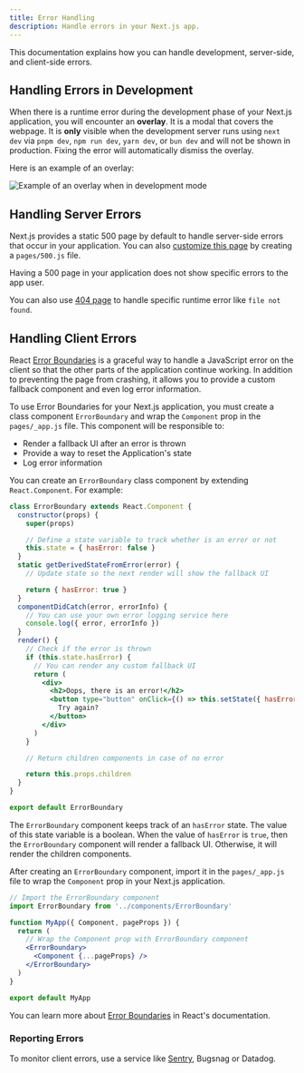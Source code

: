 ```yaml
---
title: Error Handling
description: Handle errors in your Next.js app.
---
```


This documentation explains how you can handle development, server-side, and client-side errors.

## Handling Errors in Development

When there is a runtime error during the development phase of your Next.js application, you will encounter an **overlay**. It is a modal that covers the webpage. It is **only** visible when the development server runs using `next dev` via `pnpm dev`, `npm run dev`, `yarn dev`, or `bun dev` and will not be shown in production. Fixing the error will automatically dismiss the overlay.

Here is an example of an overlay:

![Example of an overlay when in development mode](https://assets.vercel.com/image/upload/v1645118290/docs-assets/static/docs/error-handling/overlay.png)

## Handling Server Errors

Next.js provides a static 500 page by default to handle server-side errors that occur in your application. You can also [customize this page](/docs/nextjs-cn/pages/building-your-application/routing/custom-error#customizing-the-page) by creating a `pages/500.js` file.

Having a 500 page in your application does not show specific errors to the app user.

You can also use [404 page](/docs/nextjs-cn/pages/building-your-application/routing/custom-error#page) to handle specific runtime error like `file not found`.

## Handling Client Errors

React [Error Boundaries](https://react.dev/reference/react/Component#catching-rendering-errors-with-an-error-boundary) is a graceful way to handle a JavaScript error on the client so that the other parts of the application continue working. In addition to preventing the page from crashing, it allows you to provide a custom fallback component and even log error information.

To use Error Boundaries for your Next.js application, you must create a class component `ErrorBoundary` and wrap the `Component` prop in the `pages/_app.js` file. This component will be responsible to:

- Render a fallback UI after an error is thrown
- Provide a way to reset the Application's state
- Log error information

You can create an `ErrorBoundary` class component by extending `React.Component`. For example:

```jsx
class ErrorBoundary extends React.Component {
  constructor(props) {
    super(props)

    // Define a state variable to track whether is an error or not
    this.state = { hasError: false }
  }
  static getDerivedStateFromError(error) {
    // Update state so the next render will show the fallback UI

    return { hasError: true }
  }
  componentDidCatch(error, errorInfo) {
    // You can use your own error logging service here
    console.log({ error, errorInfo })
  }
  render() {
    // Check if the error is thrown
    if (this.state.hasError) {
      // You can render any custom fallback UI
      return (
        <div>
          <h2>Oops, there is an error!</h2>
          <button type="button" onClick={() => this.setState({ hasError: false })}>
            Try again?
          </button>
        </div>
      )
    }

    // Return children components in case of no error

    return this.props.children
  }
}

export default ErrorBoundary
```

The `ErrorBoundary` component keeps track of an `hasError` state. The value of this state variable is a boolean. When the value of `hasError` is `true`, then the `ErrorBoundary` component will render a fallback UI. Otherwise, it will render the children components.

After creating an `ErrorBoundary` component, import it in the `pages/_app.js` file to wrap the `Component` prop in your Next.js application.

```jsx
// Import the ErrorBoundary component
import ErrorBoundary from '../components/ErrorBoundary'

function MyApp({ Component, pageProps }) {
  return (
    // Wrap the Component prop with ErrorBoundary component
    <ErrorBoundary>
      <Component {...pageProps} />
    </ErrorBoundary>
  )
}

export default MyApp
```

You can learn more about [Error Boundaries](https://react.dev/reference/react/Component#catching-rendering-errors-with-an-error-boundary) in React's documentation.

### Reporting Errors

To monitor client errors, use a service like [Sentry](https://github.com/vercel/next.js/tree/canary/examples/with-sentry), Bugsnag or Datadog.
